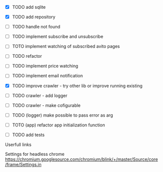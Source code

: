 - [X] TODO add sqlite
- [X] TODO add repository
- [ ] TODO handle not found
- [ ] TODO implement subscribe and unsubscribe
- [ ] TOTO implement watching of subscribed avito pages
- [ ] TODO refactor

- [ ] TODO implement price watching
- [ ] TODO implement email notification
- [x] TODO improve crawler - try other lib or improve running existing
- [ ] TODO crawler - add logger
- [ ] TODO crawler - make cofigurable
- [ ] TODO (logger) make possible to pass error as arg
- [ ] TOTO (app) refactor app initialization function
- [ ] TODO add tests


Userfull links

Settings for headless chrome https://chromium.googlesource.com/chromium/blink/+/master/Source/core/frame/Settings.in
